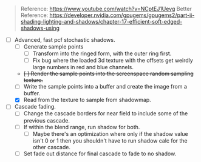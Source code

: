 > Reference: https://www.youtube.com/watch?v=NCptEJ1Uevg
> Better Reference: https://developer.nvidia.com/gpugems/gpugems2/part-ii-shading-lighting-and-shadows/chapter-17-efficient-soft-edged-shadows-using

- [ ] Advanced, fast pcf stochastic shadows.
    - [ ] Generate sample points
        - [ ] Transform into the ringed form, with the outer ring first.
        - [ ] Fix bug where the loaded 3d texture with the offsets get weirdly large numbers in red and blue channels.
    - ~~[ ] Render the sample points into the screenspace random sampling texture.~~
    - [ ] Write the sample points into a buffer and create the image from a buffer.
    - [x] Read from the texture to sample from shadowmap.
- [ ] Cascade fading.
    - [ ] Change the cascade borders for near field to include some of the previous cascade.
    - [ ] If within the blend range, run shadow for both.
        - [ ] Maybe there's an optimization where only if the shadow value isn't 0 or 1 then you shouldn't have to run shadow calc for the other cascade.
    - [ ] Set fade out distance for final cascade to fade to no shadow.